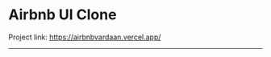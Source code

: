 # Airbnb UI Clone
Project link: https://airbnbvardaan.vercel.app/
<hr/>
<br/><br/>
<img src="https://github.com/vardaanagrawal/airbnb/assets/91932878/dd6c3ef4-2e1b-42e8-9ec4-f48b2f808a59" alt="">
<br/><br/>
<img src="https://github.com/vardaanagrawal/airbnb/assets/91932878/ce7c4142-5d66-4af7-a359-aa22bd5f2c01" alt="">
